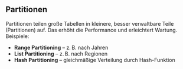 ## Partitionen

Partitionen teilen große Tabellen in kleinere, besser verwaltbare Teile (Partitionen) auf. Das erhöht die Performance und erleichtert Wartung. Beispiele:

- **Range Partitioning** – z. B. nach Jahren
- **List Partitioning** – z. B. nach Regionen
- **Hash Partitioning** – gleichmäßige Verteilung durch Hash-Funktion

